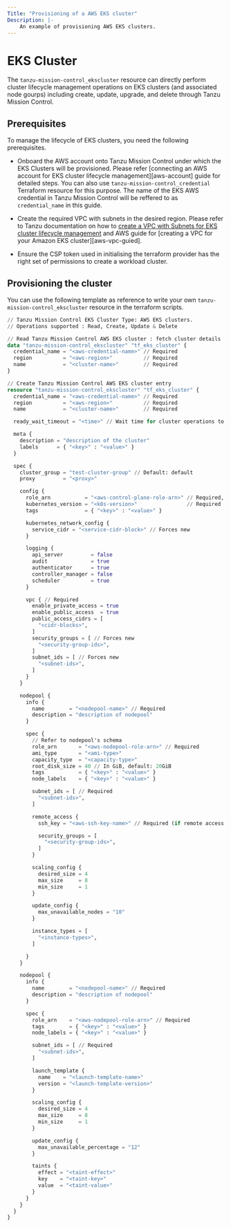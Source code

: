 ```yaml
---
Title: "Provisioning of a AWS EKS cluster"
Description: |-
    An example of provisioning AWS EKS clusters.
---
```

# EKS Cluster

The `tanzu-mission-control_ekscluster` resource can directly perform cluster lifecycle management operations on EKS clusters (and associated node gourps) including create, update, upgrade, and delete through Tanzu Mission Control.

## Prerequisites

To manage the lifecycle of EKS clusters, you need the following prerequisites.

- Onboard the AWS account onto Tanzu Mission Control under which the EKS Clusters will be provisioned. Please refer [connecting an AWS account for EKS cluster lifecycle management][aws-account] guide for detailed steps. You can also use `tanzu-mission-control_credential` Terraform resource for this purpose. The name of the EKS AWS credential in Tanzu Mission Control will be reffered to as `credential_name` in this guide.

- Create the required VPC with subnets in the desired region. Please refer to Tanzu documentation on how to [create a VPC with Subnets for EKS cluster lifecycle management][tanzu-vpc-guide] and AWS guide for [creating a VPC for your Amazon EKS cluster][aws-vpc-guied].

- Ensure the CSP token used in initialising the terraform provider has the right set of permissions to create a workload cluster.

[tanzu-vpc-guide]: https://docs.vmware.com/en/VMware-Tanzu-Mission-Control/services/tanzumc-using/GUID-5708F04E-7EA3-495D-A484-FD6DB7AA8356.html
[aws-vpc-guide]: https://docs.aws.amazon.com/eks/latest/userguide/creating-a-vpc.html

## Provisioning the cluster

You can use the following template as reference to write your own `tanzu-mission-control_ekscluster` resource in the terraform scripts. 

```terraform
// Tanzu Mission Control EKS Cluster Type: AWS EKS clusters.
// Operations supported : Read, Create, Update & Delete

// Read Tanzu Mission Control AWS EKS cluster : fetch cluster details
data "tanzu-mission-control_ekscluster" "tf_eks_cluster" {
  credential_name = "<aws-credential-name>" // Required
  region          = "<aws-region>"          // Required
  name            = "<cluster-name>"        // Required
}

// Create Tanzu Mission Control AWS EKS cluster entry
resource "tanzu-mission-control_ekscluster" "tf_eks_cluster" {
  credential_name = "<aws-credential-name>" // Required
  region          = "<aws-region>"          // Required
  name            = "<cluster-name>"        // Required

  ready_wait_timeout = "<time>" // Wait time for cluster operations to finish (default: 30m).

  meta {
    description = "description of the cluster"
    labels      = { "<key>" : "<value>" }
  }

  spec {
    cluster_group = "test-cluster-group" // Default: default
    proxy         = "<proxy>"

    config {
      role_arn           = "<aws-control-plane-role-arn>" // Required, forces new
      kubernetes_version = "<k8s-version>"                // Required
      tags               = { "<key>" : "<value>" }

      kubernetes_network_config {
        service_cidr = "<service-cidr-block>" // Forces new
      }

      logging {
        api_server         = false
        audit              = true
        authenticator      = true
        controller_manager = false
        scheduler          = true
      }

      vpc { // Required
        enable_private_access = true
        enable_public_access  = true
        public_access_cidrs = [
          "<cidr-blocks>",
        ]
        security_groups = [ // Forces new
          "<security-group-ids>",
        ]
        subnet_ids = [ // Forces new
          "<subnet-ids>",
        ]
      }
    }

    nodepool {
      info {
        name        = "<nodepool-name>" // Required
        description = "description of nodepool"
      }

      spec {
        // Refer to nodepool's schema
        role_arn       = "<aws-nodepool-role-arn>" // Required
        ami_type       = "<ami-type>"
        capacity_type  = "<capacity-type>"
        root_disk_size = 40 // In GiB, default: 20GiB
        tags           = { "<key>" : "<value>" }
        node_labels    = { "<key>" : "<value>" }

        subnet_ids = [ // Required
          "<subnet-ids>",
        ]

        remote_access {
          ssh_key = "<aws-ssh-key-name>" // Required (if remote access is specified)

          security_groups = [
            "<security-group-ids>",
          ]
        }

        scaling_config {
          desired_size = 4
          max_size     = 8
          min_size     = 1
        }

        update_config {
          max_unavailable_nodes = "10"
        }

        instance_types = [
          "<instance-types>",
        ]

      }
    }

    nodepool {
      info {
        name        = "<nodepool-name>" // Required
        description = "description of nodepool"
      }

      spec {
        role_arn    = "<aws-nodepool-role-arn>" // Required
        tags        = { "<key>" : "<value>" }
        node_labels = { "<key>" : "<value>" }

        subnet_ids = [ // Required
          "<subnet-ids>",
        ]

        launch_template {
          name    = "<launch-template-name>"
          version = "<launch-template-version>"
        }

        scaling_config {
          desired_size = 4
          max_size     = 8
          min_size     = 1
        }

        update_config {
          max_unavailable_percentage = "12"
        }

        taints {
          effect = "<taint-effect>"
          key    = "<taint-key>"
          value  = "<taint-value>"
        }
      }
    }
  }
}
```
